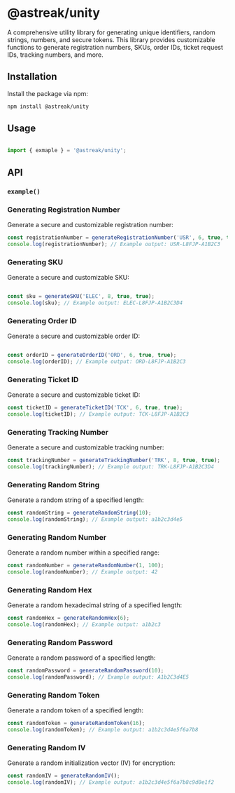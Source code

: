 # @astreak/unity

A comprehensive utility library for generating unique identifiers, random strings, numbers, and secure tokens. This library provides customizable functions to generate registration numbers, SKUs, order IDs, ticket request IDs, tracking numbers, and more.

## Installation

Install the package via npm:

```bash
npm install @astreak/unity
```

## Usage


```javascript

import { exmaple } = '@astreak/unity';

```

## API

### `example()`


### Generating Registration Number
Generate a secure and customizable registration number:

```javascript
const registrationNumber = generateRegistrationNumber('USR', 6, true, true);
console.log(registrationNumber); // Example output: USR-L8FJP-A1B2C3

```

### Generating SKU
Generate a secure and customizable SKU:

```javascript

const sku = generateSKU('ELEC', 8, true, true);
console.log(sku); // Example output: ELEC-L8FJP-A1B2C3D4

```


### Generating Order ID
Generate a secure and customizable order ID:

```javascript

const orderID = generateOrderID('ORD', 6, true, true);
console.log(orderID); // Example output: ORD-L8FJP-A1B2C3

```

### Generating Ticket ID
Generate a secure and customizable ticket ID:

```javascript
const ticketID = generateTicketID('TCK', 6, true, true);
console.log(ticketID); // Example output: TCK-L8FJP-A1B2C3
```

### Generating Tracking Number
Generate a secure and customizable tracking number:

```javascript
const trackingNumber = generateTrackingNumber('TRK', 8, true, true);
console.log(trackingNumber); // Example output: TRK-L8FJP-A1B2C3D4
```

### Generating Random String
Generate a random string of a specified length:

```javascript
const randomString = generateRandomString(10);
console.log(randomString); // Example output: a1b2c3d4e5
```

### Generating Random Number
Generate a random number within a specified range:

```javascript
const randomNumber = generateRandomNumber(1, 100);
console.log(randomNumber); // Example output: 42
```

### Generating Random Hex
Generate a random hexadecimal string of a specified length:

```javascript
const randomHex = generateRandomHex(6);
console.log(randomHex); // Example output: a1b2c3
```

### Generating Random Password
Generate a random password of a specified length:

```javascript
const randomPassword = generateRandomPassword(10);
console.log(randomPassword); // Example output: A1b2C3d4E5
```

### Generating Random Token
Generate a random token of a specified length:

```javascript
const randomToken = generateRandomToken(16);
console.log(randomToken); // Example output: a1b2c3d4e5f6a7b8
```

### Generating Random IV
Generate a random initialization vector (IV) for encryption:

```javascript
const randomIV = generateRandomIV();
console.log(randomIV); // Example output: a1b2c3d4e5f6a7b8c9d0e1f2
```